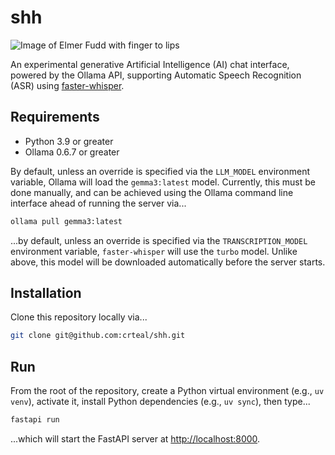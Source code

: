 # shh

![Image of Elmer Fudd with finger to lips](https://westernagnetwork.com/images/img_3nryoLdnfeNcSvDUEZD5Eo/elmer-fudd.jpg?fit=outside&w=1600)

An experimental generative Artificial Intelligence (AI) chat interface, powered by the Ollama API, supporting Automatic Speech Recognition (ASR) using [faster-whisper](https://github.com/SYSTRAN/faster-whisper).

## Requirements

* Python 3.9 or greater
* Ollama 0.6.7 or greater

By default, unless an override is specified via the `LLM_MODEL` environment variable, Ollama will load the `gemma3:latest` model. Currently, this must be done manually, and can be achieved using the Ollama command line interface ahead of running the server via...

```bash
ollama pull gemma3:latest
```

...by default, unless an override is specified via the `TRANSCRIPTION_MODEL` environment variable, `faster-whisper` will use the `turbo` model. Unlike above, this model will be downloaded automatically before the server starts.

## Installation

Clone this repository locally via...

```bash
git clone git@github.com:crteal/shh.git
```

## Run

From the root of the repository, create a Python virtual environment (e.g., `uv venv`), activate it, install Python dependencies (e.g., `uv sync`), then type...

```bash
fastapi run
```

...which will start the FastAPI server at [http://localhost:8000](http://localhost:8000).
